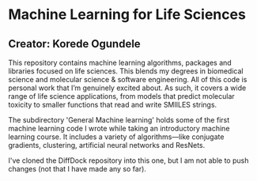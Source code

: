 # Machine Learning for Life Sciences
## Creator: Korede Ogundele

This repository contains machine learning algorithms, packages and libraries focused on life sciences. This blends my degrees in biomedical science and molecular science & software engineering. All of this code is personal work that I’m genuinely excited about. As such, it covers a wide range of life science applications, from models that predict molecular toxicity to smaller functions that read and write SMIILES strings.


The subdirectory 'General Machine learning' holds some of the first machine learning code I wrote while taking an introductory machine learning course. It includes a variety of algorithms—like conjugate gradients, clustering, artificial neural networks and ResNets.


I've cloned the DiffDock repository into this one, but I am not able to push changes (not that I have made any so far).